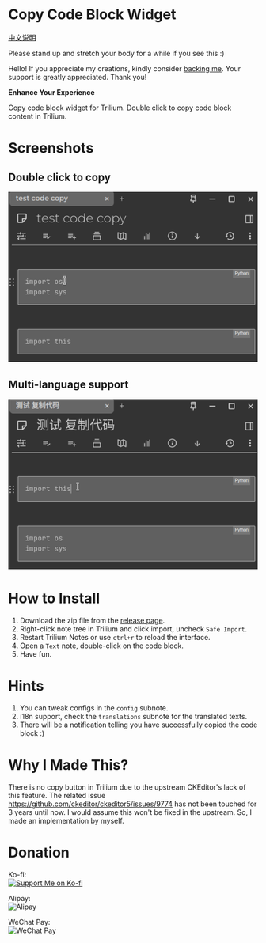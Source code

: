 # Copy Code Block Widget

[中文说明](README_CN.md)

Please stand up and stretch your body for a while if you see this :)

Hello! If you appreciate my creations, kindly consider [backing me](#donation). Your support is greatly appreciated. Thank you!

**Enhance Your Experience**

Copy code block widget for Trilium. Double click to copy code block content in Trilium.

# Screenshots

## Double click to copy

![overall look](docs/copy1.gif)

## Multi-language support

![overall look](docs/copy2.gif)

# How to Install

1. Download the zip file from the [release page](https://github.com/Nriver/copy-code-block-widget/releases).
2. Right-click note tree in Trilium and click import, uncheck `Safe Import`.
3. Restart Trilium Notes or use `ctrl+r` to reload the interface.
4. Open a `Text` note, double-click on the code block.
5. Have fun.

# Hints

1. You can tweak configs in the `config` subnote.
2. i18n support, check the `translations` subnote for the translated texts.
3. There will be a notification telling you have successfully copied the code block :)

# Why I Made This?

There is no copy button in Trilium due to the upstream CKEditor's lack of this feature. The related issue https://github.com/ckeditor/ckeditor5/issues/9774 has not been touched for 3 years until now. I would assume this won't be fixed in the upstream. So, I made an implementation by myself.

# Donation

Ko-fi:  
[![Support Me on Ko-fi](https://ko-fi.com/img/githubbutton_sm.svg)](https://ko-fi.com/nriver)

Alipay:  
![Alipay](https://github.com/Nriver/trilium-translation/raw/main/docs/alipay.png)

WeChat Pay:  
![WeChat Pay](https://github.com/Nriver/trilium-translation/raw/main/docs/wechat_pay.png)
